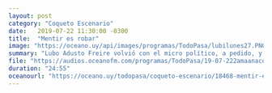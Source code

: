 ```yaml
---
layout: post
category: "Coqueto Escenario"
date:   2019-07-22 11:30:00 -0300
title:  "Mentir es robar"
image: "https://oceano.uy/api/images/programas/TodoPasa/lubilunes27.PNG"
summary: "Lubo Adusto Freire volvió con el micro político, a pedido, y comentó la situación de un futbolista gambiano que duró un día como refuerzo de un equipo turco. De yapa, análisis y opinión personal del mundo de las apuestas en el básquetbol local y el jugador que volvió del más allá."
file: "https://audios.oceanofm.com/programas/TodoPasa/19-07-222amaanacoquetoescenario.mp3"
duration: "24:55"
oceanourl: "https://oceano.uy/todopasa/coqueto-escenario/18468-mentir-es-robar"
---
```

  
